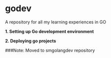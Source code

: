 godev
=====

A repository for all my learning experiences in GO

<b> 1. Setting up Go development environment </b>

  

<b> 2. Deploying go projects </b>

###Note: Moved to smgolangdev repository
